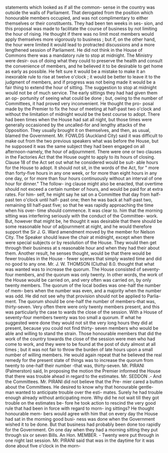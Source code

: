 statements which looked as if all the common- sense in the country was outside the walls of Parliament. That derogated from the position which honourable members occupied, and was not complimentary to either themselves or their constituents. They had been ten weeks in ses- sion, and this proposal was made to facilitate the course of business by not limiting the hour of rising. He thought if there was no limit most members would apply themselves more vigorously to business ; but if, on the other hand, the hour were limited it would lead to protracted discussions and a more lengthened session of Parliament. He did not think in the House of Commons there was a mandatory rule to stop at midnight. The Ministry were desir- ous of doing what they could to preserve the health and consult the convenience of members, and he believed it to be desirable to get home as early as possible. He felt sure it would be a mistake to make it an inexorable rule to rise at twelve o'clock ; it would be better to leave it to the judgment of members, and if progress was not being made it would be a fair thing to extend the hour of sitting. The suggestion to stop at midnight would not be of much service. The early sittings they had had given them an op- portunity of seeing what could be done ; but, owing to the number of Committees, it had proved very inconvenient. He thought the pro- posal made by the Premier to fix the hour of meeting at half-past two o'clock and without the limitation of midnight would be the best course to adopt. There had been times when the House had sat all night, but those times were generally occasioned by the uncalled-for and lengthy attacks of the Opposition. They usually brought it on themselves, and then, as usual, blamed the Government. Mr. FOWLDS (Auckland City) said it was difficult to make out from the two previous speakers what was before the House, but he supposed it was the same subject they had been engaged on all afternoon-namely, the hour of adjournment. There were one or two clauses in the Factories Act that the House ought to apply to its hours of closing. Clause 18 of the Act set out what he considered would be suit- able hours for the House to adopt. It should not sit, in the words of the Act, for " more than forty-five hours in any one week, or for more than eight hours in any one day, or for more than four hours continuously without an interval of one hour for dinner." The follow- ing clause might also be enacted, that overtime should not exceed a certain number of hours, and would be paid for at extra rates. For him- self, he might say he sat on a Committee that day from half-past ten o'clock until half- past one; then he was back at half-past two, remaining till half-past five; so that he was rapidly approaching the time when his over- time should commence. It was clear to. him that the morning sitting was interfering seriously with the conduct of the Committee- work. But, however that might be, he thought it was desirable that there should be some reasonable hour of adjournment at night, and he would therefore support the Sir J. G. Ward amendment moved by the member for Nelson City. The Speaker should leave the chair at midnight, except when there were special subjects or by resolution of the House. They would then get through their business at s reasonable hour and when they had their about them. Another result, he senses thought, would be that there would be fewer troubles in the House - fewer scenes that simply wasted time and did no good to any one. Mr. J. W. THOMSON (Clutha) 8.0. thought that what was wanted was to increase the quorum. The House consisted of seventy-four members, and the quorum was only twenty. In other words, the work of the House would be carried on, and very often was carried on, by only twenty members. The quorum of the local bodies was one-half the number of mem- bers when the number was even, and a majority when the number was odd. He did not see why that provision should not be applied to Parlia- ment. The quorum should be one-half the number of members-that was, thirty-seven. Very often there were only twenty members present, and this was particularly the case to wards the close of the session. With a House of seventy-four members twenty was too small a quorum. If what he suggested were done they would not sit the very long hours they did at present, because you could not find thirty- seven members who would be able and willing to stand the strain. Those honourable members that did the work of the country towards the close of the session were men who had come to work, and they were to be found at the post of duty almost at all times ; but it was not fair to throw the burden of late hours upon a small number of willing members. He would again repeat that he believed the real remedy for the present state of things was to increase the quorum from twenty to one-half their number -that was, thirty-seven. Mr. PIRANI (Palmerston) said, In proposing the motion the Premier informed the House that there was trouble ahead in regard to the estimates. Mr. SEDDON .- And the Committees. Mr. PIRANI did not believe that the Pre- mier cared a button about the Committees. He desired to know why that honourable gentle- man wanted to anticipate trouble over the esti- mates. Surely he had trouble enough already without anticipating more. Why did he not wait till they got trouble on the estimates be- fore he took action to rescind the very good rule that had been in force with regard to morn- ing sittings? He thought honourable mem- bers would agree with him that on every day the House had sat in the morning good busi- ness was done when the Government wished it to be done. But that business had probably been done too rapidly for the Government. On one day when they had a morning sitting they put through six or seven Bills. An Hon. MEMBER. - Twenty were put through in one night last session. Mr. PIRANI said that was in the daytime for it was done about five o'clock in the morn- 